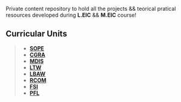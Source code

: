 Private content repository to hold all the projects &amp;&amp; teorical pratical
resources developed during **L.EIC** &amp;&amp; **M.EIC** course!

 ## **Curricular Units**

>  * [**SOPE**](SOPE/)
>  * [**CGRA**](CGRA/)
>  * [**MDIS**](MDIS/)
>  * [**LTW**](LTW/)
>  * [**LBAW**](LBAW/)
>  * [**RCOM**](RCOM/)
>  * [**FSI**](FSI/)
>  * [**PFL**](PFL/)
